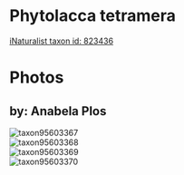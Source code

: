 
Phytolacca tetramera
====================
  
[iNaturalist taxon id: 823436](https://www.inaturalist.org/taxa/823436)
# Photos

## by: Anabela Plos
  
![taxon95603367](https://inaturalist-open-data.s3.amazonaws.com/photos/102492933/medium.jpeg)  
![taxon95603368](https://inaturalist-open-data.s3.amazonaws.com/photos/102492940/medium.jpeg)  
![taxon95603369](https://inaturalist-open-data.s3.amazonaws.com/photos/102492947/medium.jpeg)  
![taxon95603370](https://inaturalist-open-data.s3.amazonaws.com/photos/102492954/medium.jpeg)
